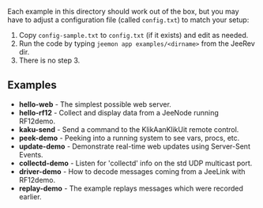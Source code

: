 Each example in this directory should work out of the box, but you may have to
adjust a configuration file (called `config.txt`) to match your setup:

1. Copy `config-sample.txt` to `config.txt` (if it exists) and edit as needed.
2. Run the code by typing `jeemon app examples/<dirname>` from the JeeRev dir.
3. There is no step 3.

Examples
--------

* **hello-web** - The simplest possible web server.
* **hello-rf12** - Collect and display data from a JeeNode running RF12demo.
* **kaku-send** - Send a command to the KlikAanKlikUit remote control.
* **peek-demo** - Peeking into a running system to see vars, procs, etc.
* **update-demo** - Demonstrate real-time web updates using Server-Sent Events.
* **collectd-demo** - Listen for 'collectd' info on the std UDP multicast port.
* **driver-demo** - How to decode messages coming from a JeeLink with RF12demo.
* **replay-demo** - The example replays messages which were recorded earlier.
